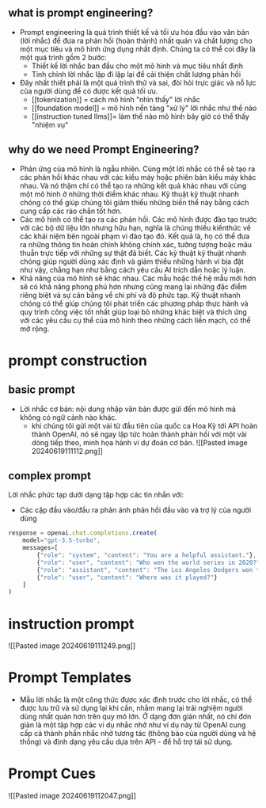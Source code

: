 ## what is prompt engineering?
- Prompt engineering là quá trình thiết kế và tối ưu hóa đầu vào văn bản (lời nhắc) để đưa ra phản hồi (hoàn thành) nhất quán và chất lượng cho một mục tiêu và mô hình ứng dụng nhất định. Chúng ta có thể coi đây là một quá trình gồm 2 bước:
	- Thiết kế lời nhắc ban đầu cho một mô hình và mục tiêu nhất định
	- Tinh chỉnh lời nhắc lặp đi lặp lại để cải thiện chất lượng phản hồi
- Đây nhất thiết phải là một quá trình thử và sai, đòi hỏi trực giác và nỗ lực của người dùng để có được kết quả tối ưu.
	- [[tokenization]] = cách mô hình "nhìn thấy" lời nhắc
	- [[foundation model]] = mô hình nền tảng "xử lý" lời nhắc như thế nào
	- [[instruction tuned llms]]= làm thế nào mô hình bây giờ có thể thấy "nhiệm vụ"
## why do we need Prompt Engineering?
- Phản ứng của mô hình là ngẫu nhiên. Cùng một lời nhắc có thể sẽ tạo ra các phản hồi khác nhau với các kiểu máy hoặc phiên bản kiểu máy khác nhau. Và nó thậm chí có thể tạo ra những kết quả khác nhau với cùng một mô hình ở những thời điểm khác nhau. Kỹ thuật kỹ thuật nhanh chóng có thể giúp chúng tôi giảm thiểu những biến thể này bằng cách cung cấp các rào chắn tốt hơn.
- Các mô hình có thể tạo ra các phản hồi. Các mô hình được đào tạo trước với các bộ dữ liệu lớn nhưng hữu hạn, nghĩa là chúng thiếu kiến ​​thức về các khái niệm bên ngoài phạm vi đào tạo đó. Kết quả là, họ có thể đưa ra những thông tin hoàn chỉnh không chính xác, tưởng tượng hoặc mâu thuẫn trực tiếp với những sự thật đã biết. Các kỹ thuật kỹ thuật nhanh chóng giúp người dùng xác định và giảm thiểu những hành vi bịa đặt như vậy, chẳng hạn như bằng cách yêu cầu AI trích dẫn hoặc lý luận.
- Khả năng của mô hình sẽ khác nhau. Các mẫu hoặc thế hệ mẫu mới hơn sẽ có khả năng phong phú hơn nhưng cũng mang lại những đặc điểm riêng biệt và sự cân bằng về chi phí và độ phức tạp. Kỹ thuật nhanh chóng có thể giúp chúng tôi phát triển các phương pháp thực hành và quy trình công việc tốt nhất giúp loại bỏ những khác biệt và thích ứng với các yêu cầu cụ thể của mô hình theo những cách liền mạch, có thể mở rộng.
# prompt construction

## basic prompt
- Lời nhắc cơ bản: nội dung nhập văn bản được gửi đến mô hình mà không có ngữ cảnh nào khác.
	- khi chúng tôi gửi một vài từ đầu tiên của quốc ca Hoa Kỳ tới API hoàn thành OpenAI, nó sẽ ngay lập tức hoàn thành phản hồi với một vài dòng tiếp theo, minh họa hành vi dự đoán cơ bản.
![[Pasted image 20240619111112.png]]
## complex prompt
Lời nhắc phức tạp dưới dạng tập hợp các tin nhắn với:
- Các cặp đầu vào/đầu ra phản ánh phản hồi đầu vào và trợ lý của người dùng
```javascript
response = openai.chat.completions.create(
    model="gpt-3.5-turbo",
    messages=[
        {"role": "system", "content": "You are a helpful assistant."},
        {"role": "user", "content": "Who won the world series in 2020?"},
        {"role": "assistant", "content": "The Los Angeles Dodgers won the World Series in 2020."},
        {"role": "user", "content": "Where was it played?"}
    ]
)
```
# instruction prompt
![[Pasted image 20240619111249.png]]
# Prompt Templates
- Mẫu lời nhắc là một công thức được xác định trước cho lời nhắc, có thể được lưu trữ và sử dụng lại khi cần, nhằm mang lại trải nghiệm người dùng nhất quán hơn trên quy mô lớn. Ở dạng đơn giản nhất, nó chỉ đơn giản là một tập hợp các ví dụ nhắc nhở như ví dụ này từ OpenAI cung cấp cả thành phần nhắc nhở tương tác (thông báo của người dùng và hệ thống) và định dạng yêu cầu dựa trên API - để hỗ trợ tái sử dụng.
# Prompt Cues
![[Pasted image 20240619112047.png]]